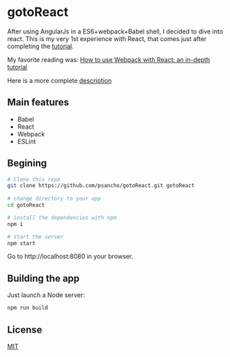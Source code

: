 # gotoReact
After using AngularJs in a ES6+webpack+Babel shell, I decided to dive into react.
This is my very 1st experience with React, that comes just after completing the [tutorial](https://reactjs.org/tutorial/tutorial.html).

My favorite reading was: [How to use Webpack with React: an in-depth tutorial](https://medium.freecodecamp.org/learn-webpack-for-react-a36d4cac5060)

Here is a more complete [description](./description.md)
## Main features
* Babel
* React
* Webpack
* ESLint

## Begining

```bash
# Clone this repo
git clone https://github.com/psancho/gotoReact.git gotoReact
 
# change directory to your app
cd gotoReact

# install the dependencies with npm
npm i

# start the server
npm start
```

Go to http://localhost:8080 in your browser.

## Building the app

Just launch a Node server:

```bash
npm run build
```

## License

[MIT](./LICENCE)